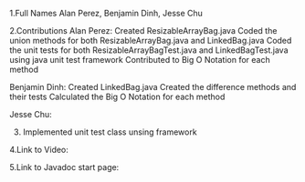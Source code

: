 1.Full Names
Alan Perez, Benjamin Dinh, Jesse Chu

2.Contributions
Alan Perez:
Created ResizableArrayBag.java
Coded the union methods for both ResizableArrayBag.java and LinkedBag.java
Coded the unit tests for both ResizableArrayBagTest.java and LinkedBagTest.java using java unit test framework
Contributed to Big O Notation for each method


Benjamin Dinh:
Created LinkedBag.java 
Created the difference methods and their tests 
Calculated the Big O Notation for each method

Jesse Chu:


3. Implemented unit test class unsing framework

4.Link to Video: 

5.Link to Javadoc start page:
